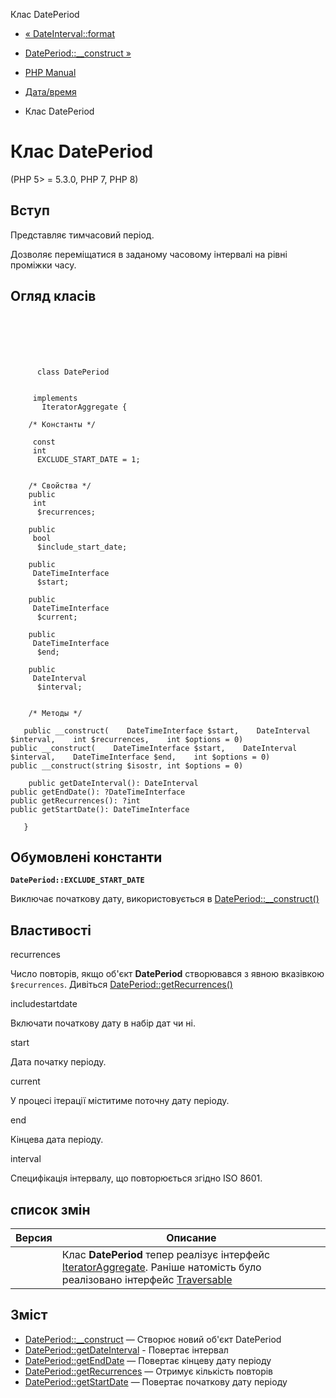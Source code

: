 Клас DatePeriod

-   [« DateInterval::format](dateinterval.format.html)
    
-   [DatePeriod::\_\_construct »](dateperiod.construct.html)
    
-   [PHP Manual](index.html)
    
-   [Дата/время](book.datetime.html)
    
-   Клас DatePeriod
    

# Клас DatePeriod

(PHP 5> = 5.3.0, PHP 7, PHP 8)

## Вступ

Представляє тимчасовий період.

Дозволяє переміщатися в заданому часовому інтервалі на рівні проміжки часу.

## Огляд класів

```classsynopsis

     
    

    
     
      class DatePeriod
     

     implements 
       IteratorAggregate {

    /* Константы */
    
     const
     int
      EXCLUDE_START_DATE = 1;


    /* Свойства */
    public
     int
      $recurrences;

    public
     bool
      $include_start_date;

    public
     DateTimeInterface
      $start;

    public
     DateTimeInterface
      $current;

    public
     DateTimeInterface
      $end;

    public
     DateInterval
      $interval;


    /* Методы */
    
   public __construct(    DateTimeInterface $start,    DateInterval $interval,    int $recurrences,    int $options = 0)
public __construct(    DateTimeInterface $start,    DateInterval $interval,    DateTimeInterface $end,    int $options = 0)
public __construct(string $isostr, int $options = 0)

    public getDateInterval(): DateInterval
public getEndDate(): ?DateTimeInterface
public getRecurrences(): ?int
public getStartDate(): DateTimeInterface

   }
```

## Обумовлені константи

**`DatePeriod::EXCLUDE_START_DATE`**

Виключає початкову дату, використовується в [DatePeriod::\_\_construct()](dateperiod.construct.html)

## Властивості

recurrences

Число повторів, якщо об'єкт **DatePeriod** створювався з явною вказівкою `$recurrences`. Дивіться [DatePeriod::getRecurrences()](dateperiod.getrecurrences.html)

includestartdate

Включати початкову дату в набір дат чи ні.

start

Дата початку періоду.

current

У процесі ітерації міститиме поточну дату періоду.

end

Кінцева дата періоду.

interval

Специфікація інтервалу, що повторюється згідно ISO 8601.

## список змін

| Версия | Описание |
| --- | --- |
|  | Клас **DatePeriod** тепер реалізує інтерфейс [IteratorAggregate](class.iteratoraggregate.html). Раніше натомість було реалізовано інтерфейс [Traversable](class.traversable.html) |

## Зміст

-   [DatePeriod::\_\_construct](dateperiod.construct.html) — Створює новий об'єкт DatePeriod
-   [DatePeriod::getDateInterval](dateperiod.getdateinterval.html) - Повертає інтервал
-   [DatePeriod::getEndDate](dateperiod.getenddate.html) — Повертає кінцеву дату періоду
-   [DatePeriod::getRecurrences](dateperiod.getrecurrences.html) — Отримує кількість повторів
-   [DatePeriod::getStartDate](dateperiod.getstartdate.html) — Повертає початкову дату періоду